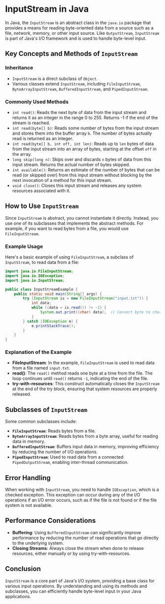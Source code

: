 # InputStream in Java

In Java, the `InputStream` is an abstract class in the `java.io` package that provides a means for reading byte-oriented data from a source such as a file, network, memory, or other input source. Like `OutputStream`, `InputStream` is part of Java's I/O framework and is used to handle byte-level input.

## Key Concepts and Methods of `InputStream`

### Inheritance

- `InputStream` is a direct subclass of `Object`.
- Various classes extend `InputStream`, including `FileInputStream`, `ByteArrayInputStream`, `BufferedInputStream`, and `PipedInputStream`.

### Commonly Used Methods

- `int read()`: Reads the next byte of data from the input stream and returns it as an integer in the range 0 to 255. Returns -1 if the end of the stream is reached.
- `int read(byte[] b)`: Reads some number of bytes from the input stream and stores them into the buffer array `b`. The number of bytes actually read is returned as an integer.
- `int read(byte[] b, int off, int len)`: Reads up to `len` bytes of data from the input stream into an array of bytes, starting at the offset `off` in the array.
- `long skip(long n)`: Skips over and discards `n` bytes of data from this input stream. Returns the actual number of bytes skipped.
- `int available()`: Returns an estimate of the number of bytes that can be read (or skipped over) from this input stream without blocking by the next invocation of a method for this input stream.
- `void close()`: Closes this input stream and releases any system resources associated with it.

## How to Use `InputStream`

Since `InputStream` is abstract, you cannot instantiate it directly. Instead, you use one of its subclasses that implements the abstract methods. For example, if you want to read bytes from a file, you would use `FileInputStream`.

### Example Usage

Here's a basic example of using `FileInputStream`, a subclass of `InputStream`, to read data from a file:

```java
import java.io.FileInputStream;
import java.io.IOException;
import java.io.InputStream;

public class InputStreamExample {
    public static void main(String[] args) {
        try (InputStream is = new FileInputStream("input.txt")) {
            int data;
            while ((data = is.read()) != -1) {
                System.out.print((char) data);  // Convert byte to char and print
            }
        } catch (IOException e) {
            e.printStackTrace();
        }
    }
}
```

### Explanation of the Example

- **FileInputStream**: In the example, `FileInputStream` is used to read data from a file named `input.txt`.
- **read()**: The `read()` method reads one byte at a time from the file. The loop continues until `read()` returns `-1`, indicating the end of the file.
- **try-with-resources**: This construct automatically closes the `InputStream` at the end of the try block, ensuring that system resources are properly released.

## Subclasses of `InputStream`

Some common subclasses include:

- **`FileInputStream`**: Reads bytes from a file.
- **`ByteArrayInputStream`**: Reads bytes from a byte array, useful for reading data in memory.
- **`BufferedInputStream`**: Buffers input data in memory, improving efficiency by reducing the number of I/O operations.
- **`PipedInputStream`**: Used to read data from a connected `PipedOutputStream`, enabling inter-thread communication.

## Error Handling

When working with `InputStream`, you need to handle `IOException`, which is a checked exception. This exception can occur during any of the I/O operations if an I/O error occurs, such as if the file is not found or if the file system is not available.

## Performance Considerations

- **Buffering**: Using `BufferedInputStream` can significantly improve performance by reducing the number of read operations that go directly to the underlying system.
- **Closing Streams**: Always close the stream when done to release resources, either manually or by using try-with-resources.

## Conclusion

`InputStream` is a core part of Java's I/O system, providing a base class for various input operations. By understanding and using its methods and subclasses, you can efficiently handle byte-level input in your Java applications.
